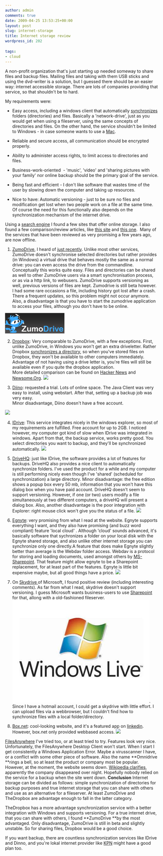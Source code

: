 ```yaml
---
author: admin
comments: true
date: 2009-04-25 13:53:25+00:00
layout: post
slug: internet-storage
title: Internet storage review
wordpress_id: 202

tags:
- cloud
---
```


A non-profit organization that's just starting up needed someway to share files and backup files. Mailing files and taking with them USB sticks and using the dvd-writer is a solution, but I guessed there should be an easier way: internet accessible storage. There are lots of companies providing that service, so that shouldn't be to hard.


My requirements were:



	
  * Easy access, including a windows client that automatically [synchronizes ](http://www.joelonsoftware.com/backIssues-2008-05.html)folders (directories) and files. Basically a 'network-drive', just as you would get when using a fileserver, using the same concepts of directories and files.
On the other hand, the service shouldn't be limited to Windows - in case someone wants to use a [Mac](http://www.apple.com/nl/mac/).

	
  * Reliable and secure access, all communication should be encrypted properly.

	
  * Ability to administer access rights, to limit access to directories and files.

	
  * Business-work-oriented  - 'music', 'video' and 'sharing pictures with your family' nor online backup should be the primary goal of the service.

	
  * Being fast and efficient - I don't like software that wastes time of the user by slowing down the computer and taking up resources.

	
  * Nice to have: Automatic versioning - just to be sure no files and modification get lost when two people work on a file at the same time. Of course the need for this functionally also depends on the synchronization mechanism of the internet drive.


Using a [search engine](http://www.google.nl) I found a few sites that offer online storage. I also found a few comparison/review articles, like [this site](http://danga.blogsome.com/category/online-storage/) and [this one](http://www.frankwatching.com/archive/2006/05/08/web-20-online-storage/).  Many of the services that have been reviewed as very promising a few years ago, are now offline.






	
  1. [ZumoDrive](http://zumodrive.com), I heard of [just recently](http://tomuse.com/zumodrive-free-web-storage-files-syncing-solutions/). Unlike most other services, ZumoDrive doesn't synchronise selected directories but rather provides (in Windows) a virtual drive that behaves mostly the same as a normal drive: you can even access the drive from the commandline. Conceptually this works quite easy. Files and directories can be shared as well to other ZumoDrive users via a smart synchronisation process, or as via a http link, to webusers. ZumoDrive supports versioning as well, previous versions of files are kept.
Zumodrive is still beta however. I had some rare occasions a file, including history got lost after a crash. There a frequent updates, so this problem might not occur anymore. Also, a disadvantage is that you have to start the zumodrive application to access your files, although you don't have to be online.  

[![zumodrivelogo](/wp-content/uploads/2009/04/zumodrivelogo.png)](http://zumodrive.com/)

	
  2. [Dropbox](https://www.getdropbox.com/): Very comparable to ZumoDrive, with a few exceptions. First, unlike ZumoDrive, in Windows you won't get an extra driveletter. Rather Dropbox [synchronizes a directory](http://paulstefanort.com/2009/02/17/dropbox-and-zumodrive-%E2%80%94-two-approaches-to-web-storage/), so when you've stored files on Dropbox, they won't be available to other computers immediately. Advantage of not having using a drive letter is, you're files will still be available even if you quite the dropbox application.  
More detailed comparison can be found on [Hacker News](http://news.ycombinator.com/item?id=438410) and [Newsome.Org](http://www.newsome.org/2009/02/zumodrive-vs-dropbox.shtml).
[![](https://www.getdropbox.com/static/images/dropbox_logo_home.png)](http://www.getdropbox.com)

	
  3. [Diino](http://www.diino.com): requested a trial. Lots of online space. The Java Client was very easy to install, using webstart. After that, setting up a backup job was very easy.  
Minor disadvantage, Diino doesn't have a free account.  

[![](http://www.diino.com/images/skins/default/logo.jpg?1242208000)](http://www.diino.com/)

	
  4. [IDrive](http://www.idrive.com/): This service integrates nicely in the windows explorer, so most of my requirements are fulfilled. Free account for up to 2GB. I noticed however, my computer got kind of slow when IDrive was integrated in windows. Apart from that, the backup service, works pretty good. You select directories you want to backup, and they'll be synchronized automatically.
[![](https://www.idrive.com/images/ide_logo.gif)](http://www.idrive.com/)

	
  5. [DriveHQ](http://www.drivehq.com): just like IDrive, the software provides a lot of features for backups. DriveHQ also provides a nice client to automatically synchronize folders. I've used the product for a while and my computer is still performing nicely even though I've 'shared' (scheduled for synchronization) a large directory. Minor disadvantage: the free edition shows a popup box every 50 mb, information that you won't have this dialog box when you have paid account.
DriveHQ doesn't seem to support versioning. However, if one (or two) users modify a file simultaneously at two different computers, a driveHQ will present a dialog box. Also, another disadvantage is the poor integration with Explorer: right mouse click won't give you the status of a file.
[![](http://www.drivehq.com/images/Logo/Common_logo.gif)](http://www.drivehq.com)

	
  6. [Egnyte](http://www.egnyte.com): very promising from what I read at the website. Egnyte supports everything I want, and they also have promising (and buzz word compliant) feature 'local cloud' . Although 'cloud' sounds advanced, it's basically software that sychronizes a folder on your local disk with the Egnyte shared storage, and also unlike other internet storage you can synchronize only one directly.A feature that does make Egnyte slightly better than average is the Webdav folder access. Webdav is a protocol for storing and loading documents, used amongst others by [MS-Sharepoint](http://www.microsoft.com/Sharepoint/default.mspx). That feature might allow egnyte to be a Sharepoint replacement, for at least part of the features.
Egnyte is little bit expensive maybe, but all good things have a price.
[![](http://www.egnyte.com/images/default/logo/logo_head.gif)](http://www.egnyte.com/)

	
  7. On [Skydrive ](http://skydrive.live.com/)of Microsoft, I found positive review (including interesting comments). As far from what I read, skydrive doesn't support versioning. I guess Microsoft wants business-users to use [Sharepoint](http://office.microsoft.com/nl-nl/sharepointserver/default.aspx) for that, allong with a old-fashioned fileserver.
[![windows-live-logo](/wp-content/uploads/2009/04/windows-live-logo.jpg)](http://skydrive.live.com/). Since I have a hotmail account, I could get a skydrive with little effort. I can upload files via a webbrowser, but I couldn't find how to synchronize files with a local folder/directory.

	
  8. [Box.net](http://www.box.net): cool-looking website, and it's a featured app on [linkedin](http://www.linkedin.com). However, box.net only provided webbased access.
[![](http://e3.boxcdn.net/img/sales/box_logo.gif)](http://www.box.net/)


[FilesAnywhere](http://www.filesanywhere.com/) I've tried too, or at least tried to try. Features look very nice. Unfortunately, the FilesAnywhere Desktop Client won't start. When I start I get consistently a Windows Application Error. Maybe a virusscanner I have, or a conflict with some other piece of software. Also the name **Omnidrive **rings a bell, so at least the product or company most be popular. However, at the moment, the website seems down. [Wikipedia clarifies](http://en.wikipedia.org/wiki/Omnidrive), apparently the company disappeared over night. Hopefully nobody relied on the service for a backup when the site went down.
**Conclusion**
Internet storage can be divided as follows: simple synchronization of directories for backup purposes and true internet storage that you can share with others and use as an alternative for a fileserver. At least ZumoDrive and TheDropbox are advantage enough to fall in the latter category.  

TheDropbox has a more advantage synchronization service with a better integration with Windows and supports versioning.
For a true internet drive, that you can share with others, I found **ZumoDrive **by the most advantaged. Only disadvantage, ZumoDrive is still in beta and slightly unstable. So for sharing files, Dropbox would be a good choice.  

If you want backup, there are countless synchronization services like IDrive and Dinno, and you're lokal internet provider like [KPN](http://zakelijk.kpn.com/business/meer-diensten/softwareonline/alle-software-online/op-kantoor-backup-online.htm) might have a good plan too.

